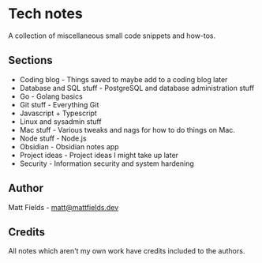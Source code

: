 # Tech notes

A collection of miscellaneous small code snippets and how-tos.

## Sections

- Coding blog - Things saved to maybe add to a coding blog later
- Database and SQL stuff - PostgreSQL and database administration stuff
- Go - Golang basics
- Git stuff - Everything Git
- Javascript + Typescript
- Linux and sysadmin stuff
- Mac stuff - Various tweaks and nags for how to do things on Mac.
- Node stuff - Node.js
- Obsidian - Obsidian notes app
- Project ideas - Project ideas I might take up later
- Security - Information security and system hardening

## Author

Matt Fields - matt@mattfields.dev

## Credits

All notes which aren't my own work have credits included to the authors.
